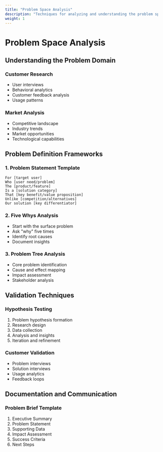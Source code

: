 ```yaml
---
title: "Problem Space Analysis"
description: "Techniques for analyzing and understanding the problem space"
weight: 1
---
```


# Problem Space Analysis

## Understanding the Problem Domain

### Customer Research
- User interviews
- Behavioral analytics
- Customer feedback analysis
- Usage patterns

### Market Analysis
- Competitive landscape
- Industry trends
- Market opportunities
- Technological capabilities

## Problem Definition Frameworks

### 1. Problem Statement Template
```
For [target user]
Who [user need/problem]
The [product/feature]
Is a [solution category]
That [key benefit/value proposition]
Unlike [competition/alternatives]
Our solution [key differentiator]
```

### 2. Five Whys Analysis
- Start with the surface problem
- Ask "why" five times
- Identify root causes
- Document insights

### 3. Problem Tree Analysis
- Core problem identification
- Cause and effect mapping
- Impact assessment
- Stakeholder analysis

## Validation Techniques

### Hypothesis Testing
1. Problem hypothesis formation
2. Research design
3. Data collection
4. Analysis and insights
5. Iteration and refinement

### Customer Validation
- Problem interviews
- Solution interviews
- Usage analytics
- Feedback loops

## Documentation and Communication

### Problem Brief Template
1. Executive Summary
2. Problem Statement
3. Supporting Data
4. Impact Assessment
5. Success Criteria
6. Next Steps
